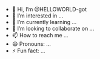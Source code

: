 - 👋 Hi, I’m @HELLOWORLD-got
- 👀 I’m interested in ...
- 🌱 I’m currently learning ...
- 💞️ I’m looking to collaborate on ...
- 📫 How to reach me ...
- 😄 Pronouns: ...
- ⚡ Fun fact: ...

<!---
HELLOWORLD-got/HELLOWORLD-got is a ✨ special ✨ repository because its `README.md` (this file) appears on your GitHub profile.
You can click the Preview link to take a look at your changes.
--->
